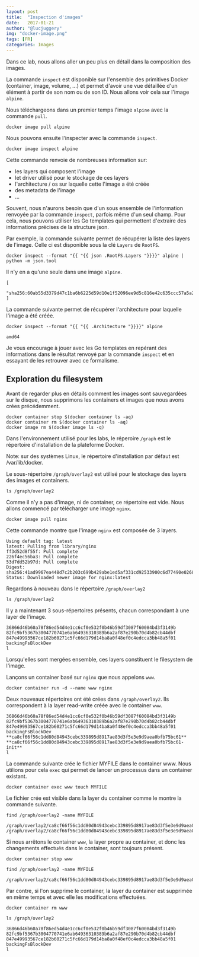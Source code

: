 ```yaml
---
layout: post
title:  "Inspection d'images"
date:   2017-01-21
author: "@lucjuggery"
img: "docker-image.png"
tags: [FR]
categories: Images
---
```


Dans ce lab, nous allons aller un peu plus en détail dans la composition des images.

La commande `inspect` est disponible sur l'ensemble des primitives Docker (container, image, volume, ...) et permet d'avoir une vue détaillée d'un élément à partir de son nom ou de son ID.
Nous allons voir cela sur l'image `alpine`.

Nous téléchargeons dans un premier temps l'image `alpine` avec la commande `pull`.

```.term1
docker image pull alpine
```

Nous pouvons ensuite l'inspecter avec la commande `inspect`.

```.term1
docker image inspect alpine
```

Cette commande renvoie de nombreuses information sur:
- les layers qui composent l'image
- let driver utilisé pour le stockage de ces layers
- l'architecture / os sur laquelle cette l'image a été créée
- des metadata de l'image
- ...

Souvent, nous n'aurons besoin que d'un sous ensemble de l'information renvoyée par la commande `inspect`, parfois même d'un seul champ. Pour cela, nous pouvons utiliser les Go templates qui permettent d'extraire des informations précises de la structure json.

Par exemple, la commande suivante permet de récupérer la liste des layers de l'image. Celle ci est disponible sous la clé `Layers` de `RootFS`.

```.term1
docker inspect --format "{{ "{{ json .RootFS.Layers "}}}}" alpine | python -m json.tool
```

Il n'y en a qu'une seule dans une image `alpine`.

```
[
    "sha256:60ab55d3379d47c1ba6b6225d59d10e1f52096ee9d5c816e42c635ccc57a5a2b"
]
```

La commande suivante permet de récupérer l'architecture pour laquelle l'image a été créée.

```.term1
docker inspect --format "{{ "{{ .Architecture "}}}}" alpine
```

```
amd64
```

Je vous encourage à jouer avec les Go templates en repérant des informations dans le résultat renvoyé par la commande `inspect` et en essayant de les retrouver avec ce formalisme.

## Exploration du filesystem

Avant de regarder plus en détails comment les images sont sauvegardées sur le disque, nous supprimons les containers et images que nous avons crées précédemment.

```.term1
docker container stop $(docker container ls -aq)
docker container rm $(docker container ls -aq)
docker image rm $(docker image ls -q)
```

Dans l'environnement utilisé pour les labs, le réperoire `/graph` est le répertoire d'installation de la plateforme Docker.

Note: sur des systèmes Linux, le répertoire d'installation par défaut est /var/lib/docker.

Le sous-répertoire `/graph/overlay2` est utilisé pour le stockage des layers des images et containers.

```.term1
ls /graph/overlay2
```

Comme il n'y a pas d'image, ni de container, ce répertoire est vide. Nous allons commencé par télécharger une image `nginx`.

```.term1
docker image pull nginx
```

Cette commande montre que l'image `nginx` est composée de 3 layers.

```
Using default tag: latest
latest: Pulling from library/nginx
ff3d52d8f55f: Pull complete
226f4ec56ba3: Pull complete
53d7dd52b97d: Pull complete
Digest: sha256:41ad9967ea448d7c2b203c699b429abe1ed5af331cd92533900c6d77490e0268
Status: Downloaded newer image for nginx:latest
```

Regardons à nouveau dans le répertoire `/graph/overlay2`

```.term1
ls /graph/overlay2
```

Il y a maintenant 3 sous-répertoires présents, chacun correspondant à une layer de l'image.

```
36866d46b60a78f86ed54d4e1cc6cf0e532f0b46b59df3087f60084bd3f3149b
82fc9bf5367b3004770741e6ab64936310389b6a2af87e290b70d4b82cb44dbf
847e49993567ce182b60271c5fc66d179d14ba8a0f48ef0c4edcca3bb48a5f01
backingFsBlockDev
l
```

Lorsqu'elles sont mergées ensemble, ces layers constituent le filesystem de l'image.

Lançons un container basé sur `nginx` que nous appelons `www`.

```.term1
docker container run -d --name www nginx
```

Deux nouveaux répertoires ont été crées dans `/graph/overlay2`. Ils correspondent à la layer read-write créée avec le container `www`.
 
```
36866d46b60a78f86ed54d4e1cc6cf0e532f0b46b59df3087f60084bd3f3149b
82fc9bf5367b3004770741e6ab64936310389b6a2af87e290b70d4b82cb44dbf
847e49993567ce182b60271c5fc66d179d14ba8a0f48ef0c4edcca3bb48a5f01
backingFsBlockDev
**ca8cf66f56c1dd80d84943cebc339895d8917ae83d3f5e3e9d9aea0bfb75bc61**
**ca8cf66f56c1dd80d84943cebc339895d8917ae83d3f5e3e9d9aea0bfb75bc61-init**
l
```

La commande suivante crée le fichier MYFILE dans le container www. Nous utilions pour cela `exec` qui permet de lancer un processus dans un container existant.

```.term1
docker container exec www touch MYFILE
```

Le fichier crée est visible dans la layer du container comme le montre la commande suivante.

```.term1
find /graph/overlay2 -name MYFILE
```

```
/graph/overlay2/ca8cf66f56c1dd80d84943cebc339895d8917ae83d3f5e3e9d9aea0bfb75bc61/diff/MYFILE
/graph/overlay2/ca8cf66f56c1dd80d84943cebc339895d8917ae83d3f5e3e9d9aea0bfb75bc61/merged/MYFILE
```

Si nous arrêtons le container `www`, la layer propre au container, et donc les changements effectués dans le container, sont toujours présent.

```.term1
docker container stop www
```

```.term1
find /graph/overlay2 -name MYFILE
```

```
/graph/overlay2/ca8cf66f56c1dd80d84943cebc339895d8917ae83d3f5e3e9d9aea0bfb75bc61/diff/MYFILE
```

Par contre, si l'on supprime le container, la layer du container est supprimée en même temps et avec elle les modifications effectuées.

```.term1
docker container rm www
```

```.termA
ls /graph/overlay2
```

```
36866d46b60a78f86ed54d4e1cc6cf0e532f0b46b59df3087f60084bd3f3149b
82fc9bf5367b3004770741e6ab64936310389b6a2af87e290b70d4b82cb44dbf
847e49993567ce182b60271c5fc66d179d14ba8a0f48ef0c4edcca3bb48a5f01
backingFsBlockDev
l
```
